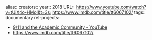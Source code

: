 alias::
creators::
year:: 2018
URL:: https://www.youtube.com/watch?v=tUiX4o-HMoI&t=3s; https://www.imdb.com/title/tt6067102/
tags:: documentary
rel-projects::

- [9/11 and the Academic Community - YouTube](https://www.youtube.com/watch?v=tUiX4o-HMoI&t=3s)
- https://www.imdb.com/title/tt6067102/